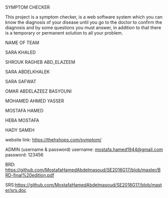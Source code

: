 SYMPTOM CHECKER

This project is a symptom checker, is a web software system which you can know the diagnosis of your disease until you go to the doctor to confirm the diagnosis and by some questions you must answer, in addition to that there is a temporary or permanent solution to all your problem.



NAME OF TEAM 

SARA KHALED

SHROUK RAGHEB ABD_ELAZEEM 

SARA ABDELKHALEK

SARA SAFWAT

OMAR ABDELAZEEZ BASYOUNI

MOHAMED AHMED YASSER

MOSTAFA HAMED

HEBA MOSTAFA

HADY SAMEH

website link: https://thehshops.com/symptom/

ADMIN (username & password)
username: 
mostafa.hamed1944@gmail.com
password: 
123456


BRD: https://github.com/MostafaHamedAbdelmasoud/SE2018G17/blob/master/BRD-final%20edition.pdf

SRS:https://github.com/MostafaHamedAbdelmasoud/SE2018G17/blob/master/srs.doc
